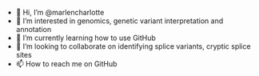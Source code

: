 - 👋 Hi, I’m @marlencharlotte
- 👀 I’m interested in genomics, genetic variant interpretation and annotation
- 🌱 I’m currently learning how to use GitHub
- 💞️ I’m looking to collaborate on identifying splice variants, cryptic splice sites
- 📫 How to reach me on GitHub 


